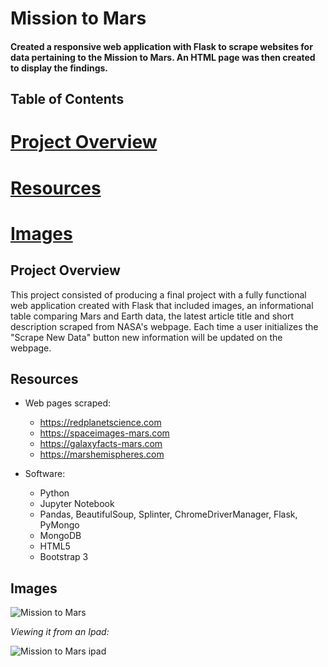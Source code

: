 # Mission to Mars
#### Created a responsive web application with Flask to scrape websites for data pertaining to the Mission to Mars. An HTML page was then created to display the findings.

## Table of Contents
# [Project Overview](#project_overview)
# [Resources](#resources)
# [Images](#images)


## Project Overview
This project consisted of producing a final project with a fully functional web application created with Flask that included images, an informational table comparing Mars and Earth data, the latest article title and short description scraped from NASA's webpage. Each time a user initializes the "Scrape New Data" button new information will be updated on the webpage. 

## Resources
- Web pages scraped:
  - https://redplanetscience.com
  - https://spaceimages-mars.com
  - https://galaxyfacts-mars.com
  - https://marshemispheres.com
  
- Software:
  - Python
  - Jupyter Notebook
  - Pandas, BeautifulSoup, Splinter, ChromeDriverManager, Flask, PyMongo
  - MongoDB
  - HTML5
  - Bootstrap 3
  
## Images
![Mission to Mars](https://user-images.githubusercontent.com/98711219/171524529-63975a33-acde-4ba8-af9d-b0b13aacb987.png)

*Viewing it from an Ipad:*

![Mission to Mars ipad](https://user-images.githubusercontent.com/98711219/171524617-bc265114-5b45-48e6-8fc9-6535f202c878.png)

